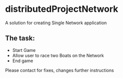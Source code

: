 # distributedProjectNetwork

<p>A solution for creating Single Network application</p>

<h2>The task: </h2>
<ul>
  <li>Start Game</li>
  <li>Allow user to race two Boats on the Network</li>
  <li>End game</li>
</ul>

<p>Please contact for fixes, changes further instructions</p>
